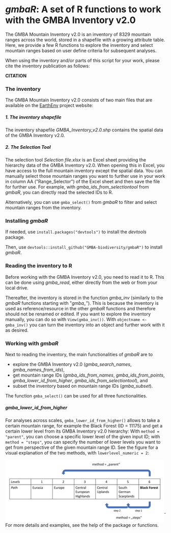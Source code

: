 # *gmbaR*: A set of R functions to work with the GMBA Inventory v2.0

The GMBA Mountain Inventory v2.0 is an inventory of 8329 mountain ranges across the world, stored in a shapefile with a growing attribute table. Here, we provide a few R functions to explore the inventory and select mountain ranges based on user define criteria for subsequent analyses. 

When using the inventory and/or parts of this script for your work, please cite the inventory publication as follows:

**CITATION**


### The inventory
The GMBA Mountain Inventory v2.0 consists of two main files that are available on the [EarthEnv](https://www.earthenv.org/mountains) project website:

##### 1. The inventory shapefile
The inventory shapefile *GMBA_Inventory_v2.0.shp* contains the spatial data of the GMBA Inventory v2.0.

##### 2. The Selection Tool
The selection tool *Selection file.xlsx* is an Excel sheet providing the hierarchy data of the GMBA Inventory v2.0. When opening this in Excel, you have access to the full mountain inventory except the spatial data. You can manually select those mountain ranges you want to further use in your work in column AA ("Range_Selector") of the Excel sheet and then save the file for further use. For example, with *gmba_ids_from_selectiontool* from *gmbaR*, you can directly read the selected IDs to R.

Alternatively, you can use `gmba_select()` from *gmbaR* to filter and select mountain ranges from the inventory.

### Installing *gmbaR*
If needed, use `install.packages("devtools")` to install the *devtools* package.

Then, use `devtools::install_github("GMBA-biodiversity/gmbaR")` to install *gmbaR*.

### Reading the inventory to R
Before working with the GMBA Inventory v2.0, you need to read it to R. This can be done using *gmba_read*, either directly from the web or from your local drive.

Thereafter, the inventory is stored in the function *gmba_inv* (similarly to the *gmbaR* functions starting with "*gmba_*"). This is because the inventory is used as reference/resource in the other *gmbaR* functions and therefore should not be renamed or edited. If you want to explore the inventory manually, you can do so with `View(gmba_inv())`. With `objectname <- gmba_inv()` you can turn the inventory into an object and further work with it as desired.

### Working with *gmbaR*

Next to reading the inventory, the main functionalities of *gmbaR* are to 

* explore the GMBA Inventory v2.0 (*gmba_search_names*, *gmba_names_from_ids*), 
* get mountain range IDs (*gmba_ids_from_names*, *gmba_ids_from_points*, *gmba_lower_id_from_higher*, *gmba_ids_from_selectiontool*), and 
* subset the inventory based on mountain range IDs (*gmba_subset*).

The function `gmba_select()` can be used for all three functionalities.

##### gmba_lower_id_from_higher
For analyses across scales, `gmba_lower_id_from_higher()` allows to take a certain mountain range, for example the Black Forest (ID = 11175) and get a certain lower level from its GMBA Inventory v2.0 hierarchy: With `method = "parent"`, you can choose a specific lower level of the given input ID; with `method = "steps"`, you can specify the number of lower levels you want to get from perspective of the given mountain range ID. See the figure for a visual explanation of the two methods, with `lowerlevel_numeric = 2`:

<img src="man/figures/gmba_lower_id_from_higher_method.png" width="500" align="left"/>
<br/>
<br/>
<br/>
<br/>
<br/>
<br/>
<br/>
<br/>
<br/>

***

For more details and examples, see the help of the package or functions.
